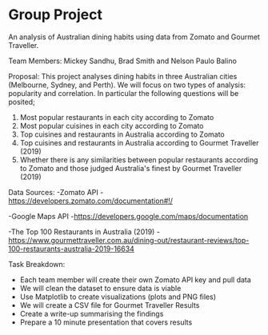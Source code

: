 # Group Project


An analysis of Australian dining habits using data from Zomato and Gourmet Traveller.


Team Members: Mickey Sandhu, Brad Smith and Nelson Paulo Balino


Proposal: This project analyses dining habits in three Australian cities (Melbourne, Sydney, and Perth). We will focus on two types of analysis: popularity and correlation. In particular the following questions will be posited;
1.	Most popular restaurants in each city according to Zomato
2.	Most popular cuisines in each city according to Zomato
3.	Top cuisines and restaurants in Australia according to Zomato 
4.	Top cuisines and restaurants in Australia according to Gourmet Traveller (2019)
5.	Whether there is any similarities between popular restaurants according to Zomato and those judged Australia's finest by Gourmet Traveller (2019)


Data Sources:
-Zomato API
-https://developers.zomato.com/documentation#!/

-Google Maps API
-https://developers.google.com/maps/documentation

-The Top 100 Restaurants in Australia (2019)
-https://www.gourmettraveller.com.au/dining-out/restaurant-reviews/top-100-restaurants-australia-2019-16634


Task Breakdown:
- Each team member will create their own Zomato API key and pull data 
- We will clean the dataset to ensure data is viable
- Use Matplotlib to create visualizations (plots and PNG files)
- We will create a CSV file for Gourmet Traveller Results
- Create a write-up summarising the findings
- Prepare a 10 minute presentation that covers results 
